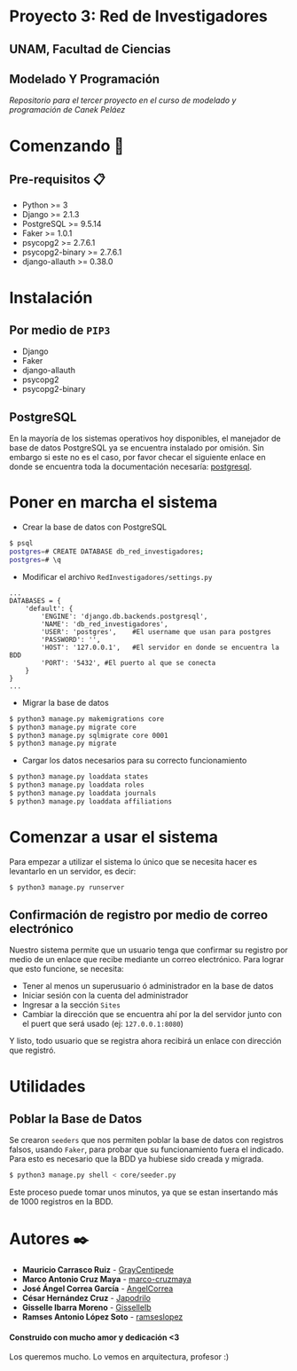 # Proyecto 3: Red de Investigadores
## UNAM, Facultad de Ciencias
## Modelado Y Programación

_Repositorio para el tercer proyecto en el curso de modelado y programación de Canek Peláez_

# Comenzando 🚀

## Pre-requisitos 📋

* Python >= 3
* Django >= 2.1.3
* PostgreSQL >= 9.5.14
* Faker >= 1.0.1
* psycopg2 >= 2.7.6.1
* psycopg2-binary >= 2.7.6.1
* django-allauth >= 0.38.0

# Instalación

## Por medio de ```PIP3```
* Django
* Faker
* django-allauth
* psycopg2
* psycopg2-binary

## PostgreSQL
En la mayoría de los sistemas operativos hoy disponibles, el manejador de base de datos PostgreSQL ya se encuentra instalado por omisión. Sin embargo si este no es el caso, por favor checar el siguiente enlace en donde se encuentra toda la documentación necesaría: [postgresql](https://www.postgresql.org/docs/9.3/tutorial-install.html).

# Poner en marcha el sistema
* Crear la base de datos con PostgreSQL
```bash
$ psql
postgres=# CREATE DATABASE db_red_investigadores;
postgres=# \q
```
* Modificar el archivo ```RedInvestigadores/settings.py```
```python3
...
DATABASES = {
    'default': {
        'ENGINE': 'django.db.backends.postgresql',
        'NAME': 'db_red_investigadores',
        'USER': 'postgres',    #El username que usan para postgres
        'PASSWORD': '',
        'HOST': '127.0.0.1',   #El servidor en donde se encuentra la BDD
        'PORT': '5432', #El puerto al que se conecta
    }
}
...
```
* Migrar la base de datos
```bash
$ python3 manage.py makemigrations core
$ python3 manage.py migrate core
$ python3 manage.py sqlmigrate core 0001
$ python3 manage.py migrate
```

* Cargar los datos necesarios para su correcto funcionamiento
```bash
$ python3 manage.py loaddata states
$ python3 manage.py loaddata roles
$ python3 manage.py loaddata journals
$ python3 manage.py loaddata affiliations
```

# Comenzar a usar el sistema
Para empezar a utilizar el sistema lo único que se necesita hacer es levantarlo en un servidor, es decir:
```bash
$ python3 manage.py runserver
```

## Confirmación de registro por medio de correo electrónico
Nuestro sistema permite que un usuario tenga que confirmar su registro por medio de un enlace que recibe mediante un correo electrónico.
Para lograr que esto funcione, se necesita:
* Tener al menos un superusuario ó administrador en la base de datos
* Iniciar sesión con la cuenta del administrador
* Ingresar a la sección ```Sites```
* Cambiar la dirección que se encuentra ahí por la del servidor junto con el puert que será usado (ej: ```127.0.0.1:8080```)

Y listo, todo usuario que se registra ahora recibirá un enlace con dirección que registró.

# Utilidades

## Poblar la Base de Datos
Se crearon ```seeders``` que nos permiten poblar la base de datos con registros falsos, usando ```Faker```, para probar que su funcionamiento fuera el indicado. Para esto es necesario que la BDD ya hubiese sido creada y migrada.
```bash
$ python3 manage.py shell < core/seeder.py
```
Este proceso puede tomar unos minutos, ya que se estan insertando más de 1000 registros en la BDD.


# Autores ✒️
* **Mauricio Carrasco Ruiz** - [GrayCentipede](https://github.com/GrayCentipede)
* **Marco Antonio Cruz Maya** - [marco-cruzmaya](https://github.com/marco-cruzmaya)
* **José Ángel Correa García** - [AngelCorrea](https://github.com/AngelCorrea)
* **César Hernández Cruz** - [Japodrilo](https://github.com/Japodrilo)
* **Gisselle Ibarra Moreno** - [GisselleIb](https://github.com/GisselleIb)
* **Ramses Antonio López Soto** - [ramseslopez](https://github.com/ramseslopez)

#### Construido con mucho amor y dedicación <3
Los queremos mucho. Lo vemos en arquitectura, profesor :)
